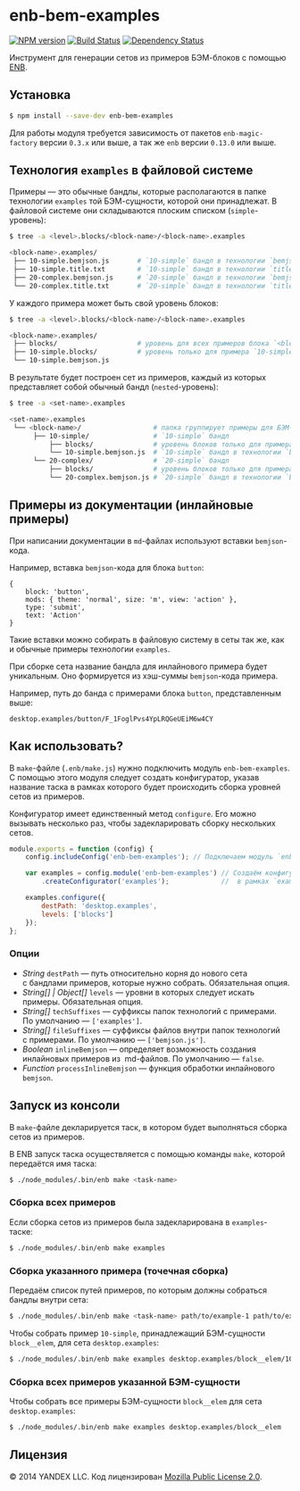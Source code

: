 enb-bem-examples
================

[![NPM version](http://img.shields.io/npm/v/enb-bem-examples.svg?style=flat)](http://www.npmjs.org/package/enb-bem-examples) [![Build Status](http://img.shields.io/travis/enb-bem/enb-bem-examples/master.svg?style=flat)](https://travis-ci.org/enb-bem/enb-bem-examples) [![Dependency Status](http://img.shields.io/david/enb-bem/enb-bem-examples.svg?style=flat)](https://david-dm.org/enb-bem/enb-bem-examples)

Инструмент для генерации сетов из примеров БЭМ-блоков с помощью [ENB](http://enb-make.info/).

Установка
----------

```sh
$ npm install --save-dev enb-bem-examples
```

Для работы модуля требуется зависимость от пакетов `enb-magic-factory` версии `0.3.x`  или выше, а так же `enb` версии `0.13.0` или выше.

Технология `examples` в файловой системе
-----------------------------------------

Примеры — это обычные бандлы, которые располагаются в папке технологии `examples` той БЭМ-сущности, которой они принадлежат.
В файловой системе они складываются плоским списком (`simple`-уровень):

```sh
$ tree -a <level>.blocks/<block-name>/<block-name>.examples

<block-name>.examples/
 ├── 10-simple.bemjson.js       # `10-simple` бандл в технологии `bemjson.js`
 ├── 10-simple.title.txt        # `10-simple` бандл в технологии `title.txt`
 ├── 20-complex.bemjson.js      # `20-simple` бандл в технологии `bemjson.js`
 └── 20-complex.title.txt       # `20-simple` бандл в технологии `title.txt`
```

У каждого примера может быть свой уровень блоков:

```sh
$ tree -a <level>.blocks/<block-name>/<block-name>.examples

<block-name>.examples/
 ├── blocks/                    # уровень для всех примеров блока `<block-name>`
 ├── 10-simple.blocks/          # уровень только для примера `10-simple`
 └── 10-simple.bemjson.js
```

В результате будет построен сет из примеров, каждый из которых представляет собой обычный бандл (`nested`-уровень):

```sh
$ tree -a <set-name>.examples

<set-name>.examples
 └── <block-name>/                  # папка группирует примеры для БЭМ-сущности
      ├── 10-simple/                # `10-simple` бандл
          ├── blocks/               # уровень блоков только для примера `10-simple`
          └── 10-simple.bemjson.js  # `10-simple` бандл в технологии `bemjson.js`
      └── 20-complex/               # `20-simple` бандл
          ├── blocks/               # уровень блоков только для примера `20-simple`
          └── 20-complex.bemjson.js # `20-simple` бандл в технологии `bemjson.js`
```

Примеры из документации (инлайновые примеры)
--------------------------------------------

При написании документации в `md`-файлах используют вставки `bemjson`-кода.

Например, вставка `bemjson`-кода для блока `button`:

```bemjson
{
    block: 'button',
    mods: { theme: 'normal', size: 'm', view: 'action' },
    type: 'submit',
    text: 'Action'
}
```

Такие вставки можно собирать в файловую систему в сеты так же, как и обычные примеры технологии `examples`.

При сборке сета название бандла для инлайнового примера будет уникальным. Оно формируется из хэш-суммы `bemjson`-кода примера.

Например, путь до банда с примерами блока `button`, представленным выше:

```
desktop.examples/button/F_1FoglPvs4YpLRQGeUEiM6w4CY
```

Как использовать?
-----------------

В `make`-файле (`.enb/make.js`) нужно подключить модуль `enb-bem-examples`.
С помощью этого модуля следует создать конфигуратор, указав название таска в рамках которого будет происходить сборка уровней сетов из примеров.

Конфигуратор имеет единственный метод `configure`. Его можно вызывать несколько раз, чтобы задекларировать сборку нескольких сетов.

```js
module.exports = function (config) {
    config.includeConfig('enb-bem-examples'); // Подключаем модуль `enb-bem-examples`.

    var examples = config.module('enb-bem-examples') // Создаём конфигуратор сетов
        .createConfigurator('examples');             //  в рамках `examples`-таска.

    examples.configure({
        destPath: 'desktop.examples',
        levels: ['blocks']
    });
};
```

### Опции

* *String* `destPath` &mdash;&nbsp;путь относительно корня до&nbsp;нового сета с&nbsp;бандлами примеров, которые нужно собрать. Обязательная опция.
* *String[] | Object[]* `levels` &mdash;&nbsp;уровни в&nbsp;которых следует искать примеры. Обязательная опция.
* *String[]* `techSuffixes` &mdash;&nbsp;суффиксы папок технологий с&nbsp;примерами. По&nbsp;умолчанию&nbsp;&mdash;&nbsp;`['examples']`.
* *String[]* `fileSuffixes` &mdash;&nbsp;суффиксы файлов внутри папок технологий с&nbsp;примерами. По&nbsp;умолчанию&nbsp;&mdash;&nbsp;`['bemjson.js']`.
* *Boolean* `inlineBemjson` &mdash;&nbsp;определяет возможность создания инлайновых примеров из &nbsp;md-файлов. По&nbsp;умолчанию&nbsp;&mdash;&nbsp;`false`.
* *Function* `processInlineBemjson` &mdash;&nbsp;функция обработки инлайнового `bemjson`.

Запуск из консоли
-----------------

В `make`-файле декларируется таск, в котором будет выполняться сборка сетов из примеров.

В ENB запуск таска осуществляется с помощью команды `make`, которой передаётся имя таска:

```sh
$ ./node_modules/.bin/enb make <task-name>
```

### Сборка всех примеров

Если сборка сетов из примеров была задекларирована в `examples`-таске:

```sh
$ ./node_modules/.bin/enb make examples
```

### Сборка указанного примера (точечная сборка)

Передаём список путей примеров, по которым должны собраться бандлы внутри сета:

```sh
$ ./node_modules/.bin/enb make <task-name> path/to/example-1 path/to/example-2
```

Чтобы собрать пример `10-simple`, принадлежащий БЭМ-сущности `block__elem`, для сета `desktop.examples`:

```sh
$ ./node_modules/.bin/enb make examples desktop.examples/block__elem/10-simple
```

### Сборка всех примеров указанной БЭМ-сущности

Чтобы собрать все примеры БЭМ-сущности `block__elem` для сета `desktop.examples`:

```sh
$ ./node_modules/.bin/enb make examples desktop.examples/block__elem
```

Лицензия
--------

© 2014 YANDEX LLC. Код лицензирован [Mozilla Public License 2.0](LICENSE.txt).
